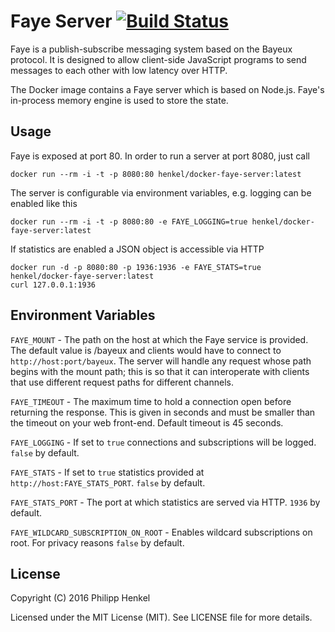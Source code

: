 Faye Server [![Build Status](https://travis-ci.org/henkel/docker-faye-server.svg?branch=master)](https://travis-ci.org/henkel/docker-faye-server)
===========

Faye is a publish-subscribe messaging system based on the Bayeux protocol. It is designed to allow client-side JavaScript programs to send messages to each other with low latency over HTTP.

The Docker image contains a Faye server which is based on Node.js. Faye's in-process memory engine is used to store the state.

Usage
-----

Faye is exposed at port 80. In order to run a server at port 8080, just call

```console
docker run --rm -i -t -p 8080:80 henkel/docker-faye-server:latest
```

The server is configurable via environment variables, e.g. logging can be enabled like this

```console
docker run --rm -i -t -p 8080:80 -e FAYE_LOGGING=true henkel/docker-faye-server:latest
```

If statistics are enabled a JSON object is accessible via HTTP
```console
docker run -d -p 8080:80 -p 1936:1936 -e FAYE_STATS=true henkel/docker-faye-server:latest
curl 127.0.0.1:1936
```

Environment Variables
---------------------

`FAYE_MOUNT` - The path on the host at which the Faye service is provided. The default value is /bayeux and clients would have to connect to `http://host:port/bayeux`. The server will handle any request whose path begins with the mount path; this is so that it can interoperate with clients that use different request paths for different channels.

`FAYE_TIMEOUT` - The maximum time to hold a connection open before returning the response. This is given in seconds and must be smaller than the timeout on your web front-end. Default timeout is 45 seconds.

`FAYE_LOGGING` - If set to `true` connections and subscriptions will be logged. `false` by default.

`FAYE_STATS` - If set to `true` statistics provided at `http://host:FAYE_STATS_PORT`. `false` by default.

`FAYE_STATS_PORT` - The port at which statistics are served via HTTP. `1936` by default.

`FAYE_WILDCARD_SUBSCRIPTION_ON_ROOT` - Enables wildcard subscriptions on root. For privacy reasons `false` by default.

License
-------

Copyright (C) 2016 Philipp Henkel

Licensed under the MIT License (MIT). See LICENSE file for more details.
